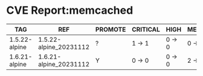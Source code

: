 # CVE Report:memcached
|      TAG      |          REF           | PROMOTE | CRITICAL |  HIGH  | MEDIUM |  LOW   | UNKNOWN |
|---------------|------------------------|---------|----------|--------|--------|--------|---------|
| 1.5.22-alpine | 1.5.22-alpine_20231112 | ?       | 1 -> 1   | 0 -> 0 | 0 -> 0 | 0 -> 0 | 0 -> 0  |
| 1.6.21-alpine | 1.6.21-alpine_20231112 | Y       | 0 -> 0   | 0 -> 0 | 2 -> 0 | 0 -> 0 | 0 -> 0  |
